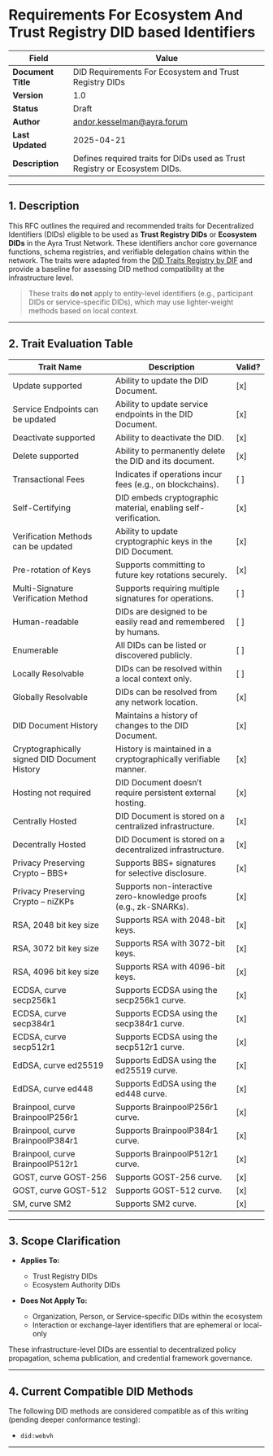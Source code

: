 # Requirements For Ecosystem And Trust Registry DID based Identifiers

| Field         | Value                |
|---------------|----------------------|
| **Document Title** | DID Requirements For Ecosystem and Trust Registry DIDs         |
| **Version**         | 1.0                    |
| **Status**          | Draft                  |
| **Author**          | andor.kesselman@ayra.forum       |
| **Last Updated**    | 2025-04-21             |
| **Description**     | Defines required traits for DIDs used as Trust Registry or Ecosystem DIDs. |

---

## 1. Description

This RFC outlines the required and recommended traits for Decentralized Identifiers (DIDs) eligible to be used as **Trust Registry DIDs** or **Ecosystem DIDs** in the Ayra Trust Network. These identifiers anchor core governance functions, schema registries, and verifiable delegation chains within the network. The traits were adapted from the [DID Traits Registry by DIF](https://identity.foundation/did-traits/) and provide a baseline for assessing DID method compatibility at the infrastructure level.

> These traits **do not** apply to entity-level identifiers (e.g., participant DIDs or service-specific DIDs), which may use lighter-weight methods based on local context.

---

## 2. Trait Evaluation Table

| **Trait Name** | **Description** | **Valid?** |
|----------------|-----------------|------------|
| Update supported | Ability to update the DID Document. | [x] |
| Service Endpoints can be updated | Ability to update service endpoints in the DID Document. | [x] |
| Deactivate supported | Ability to deactivate the DID. | [x] |
| Delete supported | Ability to permanently delete the DID and its document. | [x] |
| Transactional Fees | Indicates if operations incur fees (e.g., on blockchains). | [ ] |
| Self-Certifying | DID embeds cryptographic material, enabling self-verification. | [x] |
| Verification Methods can be updated | Ability to update cryptographic keys in the DID Document. | [x] |
| Pre-rotation of Keys | Supports committing to future key rotations securely. | [x] |
| Multi-Signature Verification Method | Supports requiring multiple signatures for operations. | [ ] |
| Human-readable | DIDs are designed to be easily read and remembered by humans. | [ ] |
| Enumerable | All DIDs can be listed or discovered publicly. | [ ] |
| Locally Resolvable | DIDs can be resolved within a local context only. | [ ] |
| Globally Resolvable | DIDs can be resolved from any network location. | [x] |
| DID Document History | Maintains a history of changes to the DID Document. | [x] |
| Cryptographically signed DID Document History | History is maintained in a cryptographically verifiable manner. | [x] |
| Hosting not required | DID Document doesn’t require persistent external hosting. | [x] |
| Centrally Hosted | DID Document is stored on a centralized infrastructure. | [x] |
| Decentrally Hosted | DID Document is stored on a decentralized infrastructure. | [x] |
| Privacy Preserving Crypto – BBS+ | Supports BBS+ signatures for selective disclosure. | [x] |
| Privacy Preserving Crypto – niZKPs | Supports non-interactive zero-knowledge proofs (e.g., zk-SNARKs). | [x] |
| RSA, 2048 bit key size | Supports RSA with 2048-bit keys. | [x] |
| RSA, 3072 bit key size | Supports RSA with 3072-bit keys. | [x] |
| RSA, 4096 bit key size | Supports RSA with 4096-bit keys. | [x] |
| ECDSA, curve secp256k1 | Supports ECDSA using the secp256k1 curve. | [x] |
| ECDSA, curve secp384r1 | Supports ECDSA using the secp384r1 curve. | [x] |
| ECDSA, curve secp512r1 | Supports ECDSA using the secp512r1 curve. | [x] |
| EdDSA, curve ed25519 | Supports EdDSA using the ed25519 curve. | [x] |
| EdDSA, curve ed448 | Supports EdDSA using the ed448 curve. | [x] |
| Brainpool, curve BrainpoolP256r1 | Supports BrainpoolP256r1 curve. | [x] |
| Brainpool, curve BrainpoolP384r1 | Supports BrainpoolP384r1 curve. | [x] |
| Brainpool, curve BrainpoolP512r1 | Supports BrainpoolP512r1 curve. | [x] |
| GOST, curve GOST-256 | Supports GOST-256 curve. | [x] |
| GOST, curve GOST-512 | Supports GOST-512 curve. | [x] |
| SM, curve SM2 | Supports SM2 curve. | [x] |

---

## 3. Scope Clarification

- **Applies To:**
  - Trust Registry DIDs  
  - Ecosystem Authority DIDs  

- **Does Not Apply To:**
  - Organization, Person, or Service-specific DIDs within the ecosystem  
  - Interaction or exchange-layer identifiers that are ephemeral or local-only  

These infrastructure-level DIDs are essential to decentralized policy propagation, schema publication, and credential framework governance.

---

## 4. Current Compatible DID Methods

The following DID methods are considered compatible as of this writing (pending deeper conformance testing):

- `did:webvh`

---
